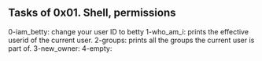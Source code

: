 ## Tasks of 0x01. Shell, permissions
0-iam_betty: change your user ID to betty
1-who_am_i: prints the effective userid of the current user.
2-groups: prints all the groups the current user is part of.
3-new_owner:
4-empty: